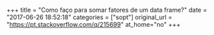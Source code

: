 +++
title = "Como faço para somar fatores de um data frame?"
date = "2017-06-26 18:52:18"
categories = ["sopt"]
original_url = "https://pt.stackoverflow.com/q/215699"
at_home="no"
+++

